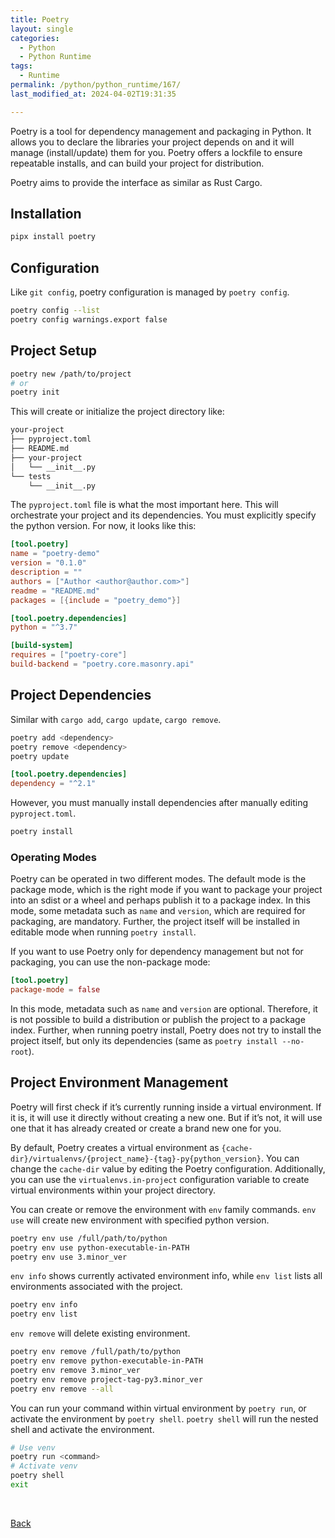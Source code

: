 ```yaml
---
title: Poetry
layout: single
categories:
  - Python
  - Python Runtime
tags:
  - Runtime
permalink: /python/python_runtime/167/
last_modified_at: 2024-04-02T19:31:35

---
```


Poetry is a tool for dependency management and packaging in Python.
It allows you to declare the libraries your project depends on and it will manage (install/update) them for you.
Poetry offers a lockfile to ensure repeatable installs, and can build your project for distribution.

Poetry aims to provide the interface as similar as Rust Cargo.

## Installation

```sh
pipx install poetry
```

## Configuration

Like `git config`, poetry configuration is managed by `poetry config`.

```sh
poetry config --list
poetry config warnings.export false
```

## Project Setup

```sh
poetry new /path/to/project
# or
poetry init
```

This will create or initialize the project directory like:

```txt
your-project
├── pyproject.toml
├── README.md
├── your-project
│   └── __init__.py
└── tests
    └── __init__.py
```

The `pyproject.toml` file is what the most important here.
This will orchestrate your project and its dependencies.
You must explicitly specify the python version.
For now, it looks like this:

```toml
[tool.poetry]
name = "poetry-demo"
version = "0.1.0"
description = ""
authors = ["Author <author@author.com>"]
readme = "README.md"
packages = [{include = "poetry_demo"}]

[tool.poetry.dependencies]
python = "^3.7"

[build-system]
requires = ["poetry-core"]
build-backend = "poetry.core.masonry.api"
```

## Project Dependencies

Similar with `cargo add`, `cargo update`, `cargo remove`.

```sh
poetry add <dependency>
poetry remove <dependency>
poetry update
```

```toml
[tool.poetry.dependencies]
dependency = "^2.1"
```

However, you must manually install dependencies after manually editing `pyproject.toml`.

```sh
poetry install
```

### Operating Modes

Poetry can be operated in two different modes.
The default mode is the package mode, which is the right mode if you want to package your project into an sdist or a wheel and perhaps publish it to a package index.
In this mode, some metadata such as `name` and `version`, which are required for packaging, are mandatory.
Further, the project itself will be installed in editable mode when running `poetry install`.

If you want to use Poetry only for dependency management but not for packaging, you can use the non-package mode:

```toml
[tool.poetry]
package-mode = false
```

In this mode, metadata such as `name` and `version` are optional.
Therefore, it is not possible to build a distribution or publish the project to a package index.
Further, when running poetry install,
Poetry does not try to install the project itself,
but only its dependencies (same as `poetry install --no-root`).

## Project Environment Management

Poetry will first check if it’s currently running inside a virtual environment.
If it is, it will use it directly without creating a new one.
But if it’s not, it will use one that it has already created or create a brand new one for you.

By default, Poetry creates a virtual environment as `{cache-dir}/virtualenvs/{project_name}-{tag}-py{python_version}`.
You can change the `cache-dir` value by editing the Poetry configuration.
Additionally, you can use the `virtualenvs.in-project` configuration variable to create virtual environments within your project directory.

You can create or remove the environment with `env` family commands.
`env use` will create new environment with specified python version.

```sh
poetry env use /full/path/to/python
poetry env use python-executable-in-PATH
poetry env use 3.minor_ver
```

`env info` shows currently activated environment info,
while `env list` lists all environments associated with the project.

```sh
poetry env info
poetry env list
```

`env remove` will delete existing environment.

```sh
poetry env remove /full/path/to/python
poetry env remove python-executable-in-PATH
poetry env remove 3.minor_ver
poetry env remove project-tag-py3.minor_ver
poetry env remove --all
```

You can run your command within virtual environment by `poetry run`, or activate the environment by `poetry shell`.
`poetry shell` will run the nested shell and activate the environment.

```sh
# Use venv
poetry run <command>
# Activate venv
poetry shell
exit
```

<br>

[Back](/python/python_runtime/)